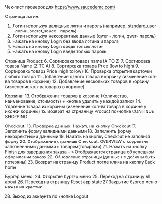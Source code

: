 Чек-лист проверок для https://www.saucedemo.com/

Страница логин:

1. Логин используя валидные логин и пароль (например, standard_user - логин, secret_sauce - пароль)
2. Логин используя некорректные данные (qwer - логин, qwer- пароль)
3. Нажать на кнопку Login без ввода логина и пароля
4. Нажать на кнопку Login введя только логин 
5. Нажать на кнопку Login введя только пароль

Страница Product:
6. Сортировка товара name (A TO Z) 
7. Сортировка товара Name (Z TO A) 
8. Сортировка товара Price (low to high) 
9. Сортировка товара Price (high to low) 
10. Проверка открытия карточки любого товара 
11. Добавление одного товара в корзину (изменение кол-ва товаров в корзине) 
12. Добавление нескольких товаров в корзину (изменение кол-ватоваров в корзине)

Корзина: 
13. Отображение товаров в корзине (Количество, наименование, стоимость) + кнопка удалить у каждой записи 
14. Удаление товара из корзины (изменение кол-ва товара в корзине у иконки корзины) 
15. Возврат на стрнаницу Product покнопке CONTINUE SHOPPING

Checkout:
16. Проверка данных. Нажать на кнопку Checkout 
17. Заполнить форму валидными данными
18. Заполнить форму некорректными данными 
19. Нажать на кнопку Checkout не заполняя форму 
20. Отображение страницы Checkout: OVERVIEW c корректно заполненными данными и товаром(товарами)
21. Нажать на кнопку Finish для завершения заказа - > Отображается страница об успешном оформлении заказа 
22. Обновление страницы (данные не должны быть потеряны)
23. Возврат на страницу Product после клика на кнопку Back home

Бургер меню:
24. Открытие бургер меню 
25. Переход на страницу All about 
26. Переход на страницу Reset app state 
27.Закрытие бургер меню нажав на крестик


28. Выход из аккаунта по кнопке Logout
